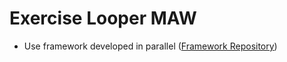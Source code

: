 # Exercise Looper MAW
- Use framework developed in parallel ([Framework Repository](https://github.com/CPNV-ES/oopers-maw-framework))
